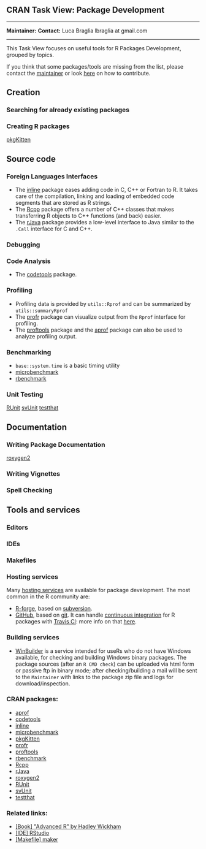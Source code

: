 CRAN Task View: Package Development
-----------------------------------

  ------------------------------------ ------------------------------------
  **Maintainer:**                      **Contact:**
  Luca Braglia                         lbraglia at gmail.com
  ------------------------------------ ------------------------------------

This Task View focuses on useful tools for R Packages Development,
grouped by topics.

If you think that some packages/tools are missing from the list, please
contact the [maintainer](mailto:lbraglia@gmail.com) or look
[here](http://github.com/lbraglia/PackageDevelopmentTaskView/blob/master/CONTRIBUTING.md)
on how to contribute.

Creation
--------

### Searching for already existing packages

### Creating R packages

[pkgKitten](http://cran.r-project.org/web/packages/pkgKitten/index.html)

Source code
-----------

### Foreign Languages Interfaces

-   The
    [inline](http://cran.r-project.org/web/packages/inline/index.html)
    package eases adding code in C, C++ or Fortran to R. It takes care
    of the compilation, linking and loading of embedded code segments
    that are stored as R strings.
-   The [Rcpp](http://cran.r-project.org/web/packages/Rcpp/index.html)
    package offers a number of C++ classes that makes transferring R
    objects to C++ functions (and back) easier.
-   The [rJava](http://cran.r-project.org/web/packages/rJava/index.html)
    package provides a low-level interface to Java similar to the
    `.Call` interface for C and C++.

### Debugging

### Code Analysis

-   The
    [codetools](http://cran.r-project.org/web/packages/codetools/index.html)
    package.

### Profiling

-   Profiling data is provided by `utils::Rprof` and can be summarized
    by `utils::summaryRprof`
-   The [profr](http://cran.r-project.org/web/packages/profr/index.html)
    package can visualize output from the `Rprof` interface for
    profiling.
-   The
    [proftools](http://cran.r-project.org/web/packages/proftools/index.html)
    package and the
    [aprof](http://cran.r-project.org/web/packages/aprof/index.html)
    package can also be used to analyze profiling output.

### Benchmarking

-   `base::system.time` is a basic timing utility
-   [microbenchmark](http://cran.r-project.org/web/packages/microbenchmark/index.html)
-   [rbenchmark](http://cran.r-project.org/web/packages/rbenchmark/index.html)

### Unit Testing

[RUnit](http://cran.r-project.org/web/packages/RUnit/index.html)
[svUnit](http://cran.r-project.org/web/packages/svUnit/index.html)
[testthat](http://cran.r-project.org/web/packages/testthat/index.html)

Documentation
-------------

### Writing Package Documentation

[roxygen2](http://cran.r-project.org/web/packages/roxygen2/index.html)

### Writing Vignettes

### Spell Checking

Tools and services
------------------

### Editors

### IDEs

### Makefiles

### Hosting services

Many [hosting
services](http://en.wikipedia.org/wiki/Comparison_of_open-source_software_hosting_facilities)
are available for package development. The most common in the R
community are:

-   [R-forge](http://r-forge.r-project.org/), based on
    [subversion](http://subversion.apache.org/).
-   [GitHub](http://github.com/), based on [git](http://git-scm.com/).
    It can handle [continuous
    integration](http://en.wikipedia.org/wiki/Continuous_integration)
    for R packages with [Travis CI](http://travis-ci.org/): more info on
    that [here](http://github.com/craigcitro/r-travis).

### Building services

-   [WinBuilder](http://win-builder.r-project.org/) is a service
    intended for useRs who do not have Windows available, for checking
    and building Windows binary packages. The package sources (after an
    `R CMD check`) can be uploaded via html form or passive ftp in
    binary mode; after checking/building a mail will be sent to the
    `Maintainer` with links to the package zip file and logs for
    download/inspection.

### CRAN packages:

-   [aprof](http://cran.r-project.org/web/packages/aprof/index.html)
-   [codetools](http://cran.r-project.org/web/packages/codetools/index.html)
-   [inline](http://cran.r-project.org/web/packages/inline/index.html)
-   [microbenchmark](http://cran.r-project.org/web/packages/microbenchmark/index.html)
-   [pkgKitten](http://cran.r-project.org/web/packages/pkgKitten/index.html)
-   [profr](http://cran.r-project.org/web/packages/profr/index.html)
-   [proftools](http://cran.r-project.org/web/packages/proftools/index.html)
-   [rbenchmark](http://cran.r-project.org/web/packages/rbenchmark/index.html)
-   [Rcpp](http://cran.r-project.org/web/packages/Rcpp/index.html)
-   [rJava](http://cran.r-project.org/web/packages/rJava/index.html)
-   [roxygen2](http://cran.r-project.org/web/packages/roxygen2/index.html)
-   [RUnit](http://cran.r-project.org/web/packages/RUnit/index.html)
-   [svUnit](http://cran.r-project.org/web/packages/svUnit/index.html)
-   [testthat](http://cran.r-project.org/web/packages/testthat/index.html)

### Related links:

-   [[Book] "Advanced R" by Hadley Wickham](http://adv-r.had.co.nz)
-   [[IDE] RStudio](http://www.rstudio.com)
-   [[Makefile]
    maker](http://github.com/ComputationalProteomicsUnit/maker)

